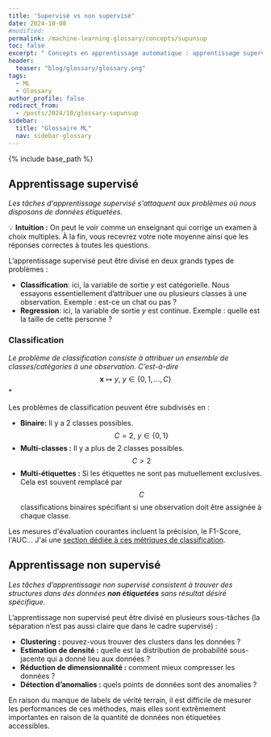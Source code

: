 ```yaml
---
title: 'Supervisé vs non supervisé'
date: 2024-10-08
#modified: 
permalink: /machine-learning-glossary/concepts/supunsup
toc: false
excerpt: " Concepts en apprentissage automatique : apprentissage supervisé vs apprentissage non supervisé."
header: 
  teaser: "blog/glossary/glossary.png"
tags:
  - ML
  - Glossary
author_profile: false
redirect_from: 
  - /posts/2024/10/glossary-supunsup
sidebar:
  title: "Glossaire ML"
  nav: sidebar-glossary
---
```


{% include base_path %}



## **Apprentissage supervisé**

*Les tâches d'apprentissage supervisé s'attaquent aux problèmes où nous disposons de données étiquetées.*

:bulb: <span class='intuition'>**Intuition :** On peut le voir comme un enseignant qui corrige un examen à choix multiples. </span> À la fin, vous recevrez votre note moyenne ainsi que les réponses correctes à toutes les questions. 

L’apprentissage supervisé peut être divisé en deux grands types de problèmes :
* **Classification**: ici, la variable de sortie $y$ est catégorielle. Nous essayons essentiellement d’attribuer une ou plusieurs classes à une observation. Exemple : est-ce un chat ou pas ?
* **Regression**: ici, la variable de sortie $y$ est continue. Exemple : quelle est la taille de cette personne ?

### Classification
*Le problème de classification consiste à attribuer un ensemble de classes/catégories à une observation. C’est-à-dire* $$\mathbf{x} \mapsto y,\ y \in \{0,1,...,C\}$$*

Les problèmes de classification peuvent être subdivisés en :

* **Binaire:** Il y a 2 classes possibles. $$C=2,\ y \in \{0,1\}$$
* **Multi-classes :** Il y a plus de 2 classes possibles. $$C>2$$
* **Multi-étiquettes :** Si les étiquettes ne sont pas mutuellement exclusives. Cela est souvent remplacé par $$C$$ classifications binaires spécifiant si une observation doit être assignée à chaque classe.

Les mesures d'évaluation courantes incluent la précision, le F1-Score, l'AUC... J'ai une [section dédiée à ces métriques de classification](#classification-metrics).

## **Apprentissage non supervisé**

*Les tâches d’apprentissage non supervisé consistent à trouver des structures dans des données **non étiquetées** sans résultat désiré spécifique.*

L’apprentissage non supervisé peut être divisé en plusieurs sous-tâches (la séparation n’est pas aussi claire que dans le cadre supervisé) :
* **Clustering :** pouvez-vous trouver des clusters dans les données ?
* **Estimation de densité :** quelle est la distribution de probabilité sous-jacente qui a donné lieu aux données ?
* **Réduction de dimensionnalité :** comment mieux compresser les données ?
* **Détection d’anomalies :** quels points de données sont des anomalies ?

En raison du manque de labels de vérité terrain, il est difficile de mesurer les performances de ces méthodes, mais elles sont extrêmement importantes en raison de la quantité de données non étiquetées accessibles.

